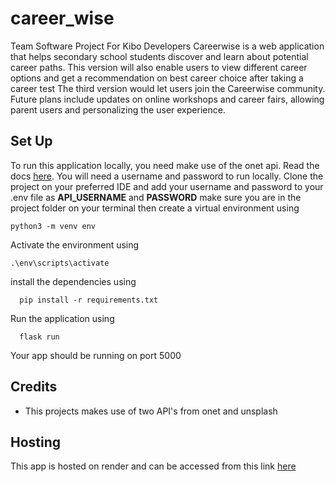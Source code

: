 # career_wise
Team Software Project For Kibo Developers
Careerwise is a web application that helps secondary school students discover and learn about potential career paths. 
This version will also enable users to view different career options and get a recommendation on best career choice after taking a career test 
The third version would let users  join the Careerwise community. 
Future plans include updates on online workshops and career fairs, allowing parent users and personalizing the user experience.


## Set Up

To run this application locally, you need make use of the onet api. Read the docs [here](https://services.onetcenter.org/reference/). You will need a username and password to run locally.  Clone the project on your preferred IDE and add your username and password to your .env file as **API_USERNAME** and **PASSWORD** 
make sure you are in the project folder on your terminal then create a virtual environment using
```dotnetcli
python3 -m venv env 
```
Activate the environment using
```dotnetcli
.\env\scripts\activate
```
install the dependencies using 
```powershell-interactive
  pip install -r requirements.txt
```
Run the application using
```azurepowershell
  flask run
```
Your app should be running on port 5000

[](http://127.0.0.1:5000)



## Credits
- This projects makes use of two API's from onet and unsplash

## Hosting 
This app is hosted on render and can be accessed from this link [here](https://careerwise.onrender.com/careers)
